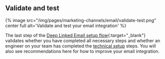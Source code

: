 ## Validate and test

{% image src="/img/pages/marketing-channels/email/validate-test.png" center full alt='Validate and test your email integration' %}

The last step of the [Deep Linked Email setup flow](https://dashboard.branch.io/email){:target="_blank"} validates whether you have completed all necessary steps and whether an engineer on your team has completed the [technical setup](#technical-setup) steps. You will also see recommendations here for how to improve your email integration.